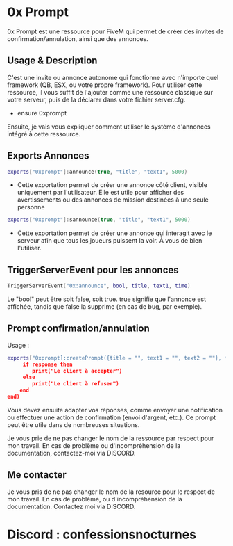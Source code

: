
# 0x Prompt

0x Prompt est une ressource pour FiveM qui permet de créer des invites de confirmation/annulation, ainsi que des annonces.


    
## Usage & Description

C'est une invite ou annonce autonome qui fonctionne avec n'importe quel framework (QB, ESX, ou votre propre framework). Pour utiliser cette ressource, il vous suffit de l'ajouter comme une ressource classique sur votre serveur, puis de la déclarer dans votre fichier server.cfg.

- ensure 0xprompt

Ensuite, je vais vous expliquer comment utiliser le système d'annonces intégré à cette ressource.

## Exports Annonces

```lua
exports["0xprompt"]:announce(true, "title", "text1", 5000)
```

- Cette exportation permet de créer une annonce côté client, visible uniquement par l'utilisateur. Elle est utile pour afficher des avertissements ou des annonces de mission destinées à une seule personne

```lua
exports["0xprompt"]:sannounce(true, "title", "text1", 5000)
```

- Cette exportation permet de créer une annonce qui interagit avec le serveur afin que tous les joueurs puissent la voir. À vous de bien l'utiliser.

## TriggerServerEvent pour les annonces
```lua
TriggerServerEvent("0x:announce", bool, title, text1, time)
```

Le "bool" peut être soit false, soit true. true signifie que l'annonce est affichée, tandis que false la supprime (en cas de bug, par exemple).

## Prompt confirmation/annulation

Usage : 
```lua
exports["0xprompt]:createPrompt({title = "", text1 = "", text2 = ""}, function(response)
     if response then 
        print("Le client à accepter")
     else
        print("Le client à refuser")
    end
end)
```

Vous devez ensuite adapter vos réponses, comme envoyer une notification ou effectuer une action de confirmation (envoi d'argent, etc.). 
Ce prompt peut être utile dans de nombreuses situations.

Je vous prie de ne pas changer le nom de la ressource par respect pour mon travail. 
En cas de problème ou d'incompréhension de la documentation, contactez-moi via DISCORD.
## Me contacter

Je vous pris de ne pas changer le nom de la resource pour le respect de mon travail.
En cas de problème, ou d'incompréhension de la documentation. Contactez moi via DISCORD.

# Discord : confessionsnocturnes
